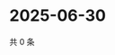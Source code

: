 # 2025-06-30

共 0 条

<!-- BEGIN ZHIHUVIDEO -->
<!-- 最后更新时间 Mon Jun 30 2025 18:13:08 GMT+0800 (China Standard Time) -->

<!-- END ZHIHUVIDEO -->
